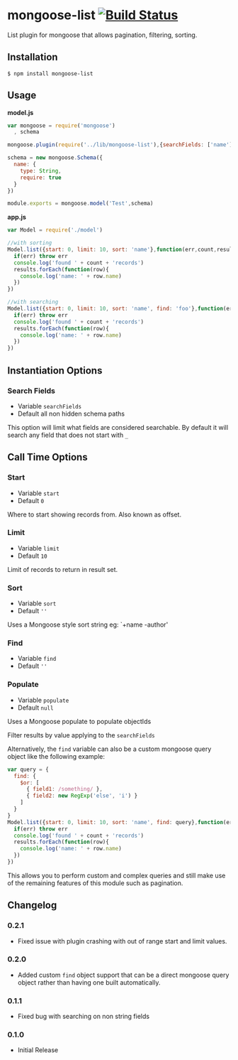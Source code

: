 mongoose-list [![Build Status](https://travis-ci.org/snailjs/mongoose-list.png?branch=master)](https://travis-ci.org/snailjs/mongoose-list)
=============

List plugin for mongoose that allows pagination, filtering, sorting.

## Installation

```
$ npm install mongoose-list
```

## Usage

**model.js**
```js
var mongoose = require('mongoose')
  , schema

mongoose.plugin(require('../lib/mongoose-list'),{searchFields: ['name']})

schema = new mongoose.Schema({
  name: {
    type: String,
    require: true
  }
})

module.exports = mongoose.model('Test',schema)
```

**app.js**
```js
var Model = require('./model')

//with sorting
Model.list({start: 0, limit: 10, sort: 'name'},function(err,count,results){
  if(err) throw err
  console.log('found ' + count + 'records')
  results.forEach(function(row){
    console.log('name: ' + row.name)
  })
})

//with searching
Model.list({start: 0, limit: 10, sort: 'name', find: 'foo'},function(err,count,results){
  if(err) throw err
  console.log('found ' + count + 'records')
  results.forEach(function(row){
    console.log('name: ' + row.name)
  })
})
```

## Instantiation Options

### Search Fields
* Variable `searchFields`
* Default all non hidden schema paths

This option will limit what fields are considered searchable.
By default it will search any field that does not start with `_`

## Call Time Options

### Start
* Variable `start`
* Default `0`

Where to start showing records from. Also known as offset.

### Limit
* Variable `limit`
* Default `10`

Limit of records to return in result set.

### Sort
* Variable `sort`
* Default `''`

Uses a Mongoose style sort string eg: `+name -author'

### Find
* Variable `find`
* Default `''`

### Populate
* Variable `populate`
* Default `null`

Uses a Mongoose populate to populate objectIds

Filter results by value applying to the `searchFields`

Alternatively, the `find` variable can also be a custom mongoose query object like the following example:

```js
var query = {
  find: {
    $or: [
      { field1: /something/ },
      { field2: new RegExp('else', 'i') }
    ]
  }
}
Model.list({start: 0, limit: 10, sort: 'name', find: query},function(err,count,results){
  if(err) throw err
  console.log('found ' + count + 'records')
  results.forEach(function(row){
    console.log('name: ' + row.name)
  })
})
```

This allows you to perform custom and complex queries and still make use of the remaining features of this module such as pagination.

## Changelog

### 0.2.1
* Fixed issue with plugin crashing with out of range start and limit values.

### 0.2.0
* Added custom `find` object support that can be a direct mongoose query object rather than having
one built automatically.

### 0.1.1
* Fixed bug with searching on non string fields

### 0.1.0
* Initial Release